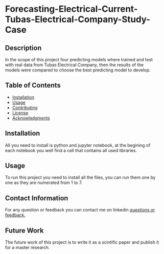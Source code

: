 # Forecasting-Electrical-Current-Tubas-Electrical-Company-Study-Case

## Description
In the scope of this project four predicting models where trained and test  with real data from Tubas Electrical Company, then the results of the models were compared to choose the best predicting model to develop.


## Table of Contents
- [Installation](#installation)
- [Usage](#usage)
- [Contributing](#contributing)
- [License](#license)
- [Acknowledgments](#acknowledgments)


## Installation
All you need to install is python and jupyter notebook, at the begining of each notebook you well find a cell that contains all used libraries.

## Usage
To run this project you need to install all the files, you can run them one by one as they are numerated from 1 to 7.

## Contact Information
For any question or feedback you can contact me on linkedin [questions or feedback.](https://github.com/Heba-Daraghmeh)

## Future Work
The future work of this project is to write it as a scintific paper and publish it for a master research.
